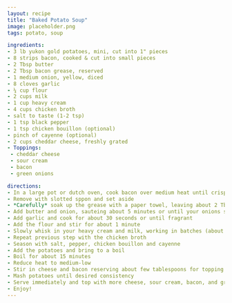 ```yaml
---
layout: recipe
title: "Baked Potato Soup"
image: placeholder.png
tags: potato, soup

ingredients:
- 3 lb yukon gold potatoes, mini, cut into 1" pieces
- 8 strips bacon, cooked & cut into small pieces
- 2 Tbsp butter
- 2 Tbsp bacon grease, reserved
- 1 medium onion, yellow, diced
- 8 cloves garlic
- ¼ cup flour
- 2 cups milk
- 1 cup heavy cream
- 4 cups chicken broth
- salt to taste (1-2 tsp)
- 1 tsp black pepper
- 1 tsp chicken bouillon (optional)
- pinch of cayenne (optional)
- 2 cups cheddar cheese, freshly grated
- Toppings:
 - cheddar cheese
 - sour cream
 - bacon
 - green onions

directions:
- In a large pot or dutch oven, cook bacon over medium heat until crispy
- Remove with slotted sppon and set aside
- *Carefully* soak up the grease with a paper towel, leaving about 2 Tbsp
- Add butter and onion, sauteing about 5 minutes or until your onions soften
- Add garlic and cook for about 30 seconds or until fragrant
- Add the flour and stir for about 1 minute
- Slowly whisk in your heavy cream and milk, working in batches (about ⅓ at time)
- Repeat previous step with the chicken broth
- Season with salt, pepper, chicken bouillon and cayenne
- Add the potatoes and bring to a boil
- Boil for about 15 minutes
- Reduce heat to medium-low
- Stir in cheese and bacon reserving about few tablespoons for topping. Stir until cheese is melted
- Mash potatoes until desired consistency
- Serve immediately and top with more cheese, sour cream, bacon, and green onions
- Enjoy!
---
```

